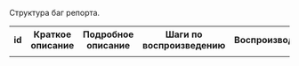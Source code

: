 Структура баг репорта.

<table>
  <tbody>
    <tr>
      <th>id</th>
      <th align="center">Краткое описание</th>
      <th align="center">Подробное описание</th>
      <th align="center">Шаги по воспроизведению</th>
      <th align="center">Воспроизводимость</th>
      <th align="center">Важность</th>
      <th align="center">Срочность</th>
      <th align="center">Симптом</th>
      <th align="center">Возможность обойти</th>
      <th align="center">Комментарий</th>
      <th align="center">Приложения</th>
    </tr>
    <tr>
      <td></td>
      <td align="center"></td>
      <td align="center"></td>
      <td align="center"></td>
      <td align="center"></td>
      <td align="center"></td>
      <td align="center"></td>
      <td align="center"></td>
      <td align="center"></td>
      <td align="center"></td>
      <td align="center"></td>
    </tr>
  </tbody>
</table>